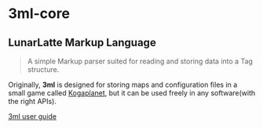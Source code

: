 # 3ml-core
## LunarLatte Markup Language
> A simple Markup parser suited for reading and storing data into a Tag structure.

Originally, **3ml** is designed for storing maps and configuration files in a small game called [Kogaplanet](https://github.com/Finalshare90/kogaplanet-launcher), but it can be used freely in any software(with the right APIs).

[3ml user guide](https://www.kogaplanet.com/_files/ugd/f7b6fe_37e200c50d1d4d38a325e304dbf41255.pdf)
